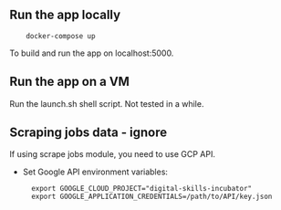 
## Run the app locally

		docker-compose up

To build and run the app on localhost:5000.

## Run the app on a VM

Run the launch.sh shell script. Not tested in a while.

## Scraping jobs data - ignore

If using scrape jobs module, you need to use GCP API.

+ Set Google API environment variables:

		export GOOGLE_CLOUD_PROJECT="digital-skills-incubator"
		export GOOGLE_APPLICATION_CREDENTIALS=/path/to/API/key.json	
